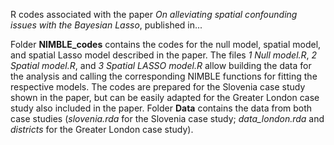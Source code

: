 R codes associated with the paper *On alleviating spatial confounding issues with the Bayesian Lasso*, published in...

Folder **NIMBLE_codes** contains the codes for the null model, spatial model, and spatial Lasso model described in the paper. The files *1 Null model.R*, *2 Spatial model.R*, and *3 Spatial LASSO model.R* allow building the data for the analysis and calling the corresponding NIMBLE functions for fitting the respective models. The codes are prepared for the Slovenia case study shown in the paper, but can be easily adapted for the Greater London case study also included in the paper. Folder **Data** contains the data from both case studies (*slovenia.rda* for the Slovenia case study; *data_london.rda* and *districts* for the Greater London case study).
